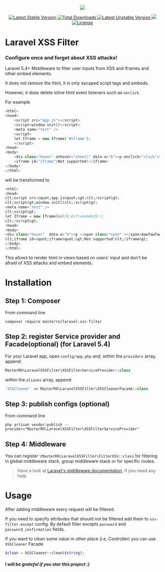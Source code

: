<p align="center">
    <img src="https://raw.githubusercontent.com/laravel/art/master/logo-lockup/5%20SVG/2%20CMYK/1%20Full%20Color/laravel-logolockup-cmyk-red.svg">
</p>

<p align="center">
    <a href="https://packagist.org/packages/masterro/laravel-xss-filter">
        <img src="https://poser.pugx.org/masterro/laravel-xss-filter/v/stable" alt="Latest Stable Version">
    </a>
    <a href="https://packagist.org/packages/masterro/laravel-xss-filter">
        <img src="https://poser.pugx.org/masterro/laravel-xss-filter/downloads" alt="Total Downloads">
    </a>
    <a href="https://packagist.org/packages/masterro/laravel-xss-filter">
        <img src="https://poser.pugx.org/masterro/laravel-xss-filter/v/unstable" alt="Latest Unstable Version">
    </a>
    <a href="https://travis-ci.org/MasterRO94/laravel-xss-filter">
        <img src="https://travis-ci.org/MasterRO94/laravel-xss-filter.svg">
    </a>
    <a href="https://github.com/MasterRO94/laravel-xss-filter/blob/master/LICENSE">
        <img src="https://poser.pugx.org/masterro/laravel-xss-filter/license" alt="License">
    </a>
</p>

# Laravel XSS Filter 

### Configure once and forget about XSS attacks!

Laravel 5.4+ Middleware to filter user inputs from XSS and iframes and other embed elements.

It does not remove the html, it is only escaped script tags and embeds.

However, it does delete inline html event listeners such as `onclick`.


For example 

```php
<html>
<head>
    <script src="app.js"></script>
    <script>window.init()</script> 
    <meta name="test" />
    <script>
    let Iframe = new Iframe('#iframe');
    </script>
<head>
<body>
    <div class="hover" onhover="show()" data-a="b"><p onclick="click"><span class="span" ondblclick="hide()"></span>Aawfawfaw f awf aw  </p></div>
    <iframe id="iframe">Not supported!</iframe>
</body>
</html>
```

will be transformed to 

```php
<html>
<head>
&lt;script src=&quot;app.js&quot;&gt;&lt;/script&gt;
&lt;script&gt;window.init()&lt;/script&gt; 
<meta name="test" />
&lt;script&gt;
let Iframe = new Iframe(&#039;#iframe&#039;);
&lt;/script&gt;
<head>
<body>
<div class="hover"  data-a="b"><p ><span class="span" ></span>Aawfawfaw f awf aw  </p></div>
&lt;iframe id=&quot;iframe&quot;&gt;Not supported!&lt;/iframe&gt;
</body>
</html>

```

This allows to render html in views based on users' input and don't be afraid of XSS attacks and embed elements.

# Installation

## Step 1: Composer
From command line
```
composer require masterro/laravel-xss-filter
```

## Step 2: register Service provider and Facade(optional) (for Laravel 5.4)
For your Laravel app, open `config/app.php` and, within the `providers` array, append:

```php
MasterRO\LaravelXSSFilter\XSSFilterServiceProvider::class
```
within the `aliases` array, append:
```php
'XSSCleaner' => MasterRO\LaravelXSSFilter\XSSCleanerFacade::class
```

## Step 3: publish configs (optional)
From command line
```
php artisan vendor:publish --provider="MasterRO\LaravelXSSFilter\XSSFilterServiceProvider"
```

## Step 4: Middleware
You can register `\MasterRO\LaravelXSSFilter\FilterXSS::class` for filtering in global middleware stack, group middleware stack or for specific routes.
> Have a look at [Laravel's middleware documentation](https://laravel.com/docs/middleware#registering-middleware), if you need any help.

# Usage
After adding middleware every request will be filtered.

If you need to specify attributes that should not be filtered add them to `xss-filter.except` config. By default filter excepts `password` and `password_confirmation` fields.
 
If you want to clean some value in other place (i.e. Controller) you can use `XSSCleaner` Facade

```php
$clean = XSSCleaner::clean($string);
```
 

#### _I will be grateful if you star this project :)_

 